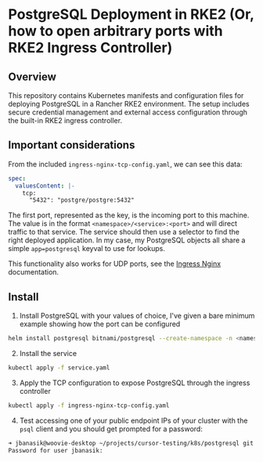 # PostgreSQL Deployment in RKE2 (Or, how to open arbitrary ports with RKE2 Ingress Controller)

## Overview

This repository contains Kubernetes manifests and configuration files for deploying PostgreSQL in a Rancher RKE2 environment. The setup includes secure credential management and external access configuration through the built-in RKE2 ingress controller.

## Important considerations

From the included `ingress-nginx-tcp-config.yaml`, we can see this data:

```yaml
spec:
  valuesContent: |-
    tcp:
      "5432": "postgre/postgre:5432" 
```

The first port, represented as the key, is the incoming port to this machine. The value is in the format `<namespace>/<service>:<port>` and will direct traffic to that service. The service should then use a selector to find the right deployed application. In my case, my PostgreSQL objects all share a simple `app=postgresql` keyval to use for lookups.

This functionality also works for UDP ports, see the [Ingress Nginx](https://kubernetes.github.io/ingress-nginx/user-guide/exposing-tcp-udp-services/) documentation.

## Install

1. Install PostgreSQL with your values of choice, I've given a bare minimum example showing how the port can be configured

```bash
helm install postgresql bitnami/postgresql --create-namespace -n <namespace> --values values.yaml
```

2. Install the service

```bash
kubectl apply -f service.yaml
```

3. Apply the TCP configuration to expose PostgreSQL through the ingress controller

```bash
kubectl apply -f ingress-nginx-tcp-config.yaml
```

4. Test accessing one of your public endpoint IPs of your cluster with the `psql` client and you should get prompted for a password:

```bash
➜ jbanasik@woovie-desktop ~/projects/cursor-testing/k8s/postgresql git:(main) ✗ psql -h postgres.woovie.net
Password for user jbanasik:
```
